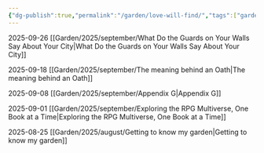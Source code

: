 ```yaml
---
{"dg-publish":true,"permalink":"/garden/love-will-find/","tags":["gardenEntry"],"created":"2025-08-25T11:33:44.939+02:00","updated":"2025-09-26T10:35:41.219+02:00"}
---
```


2025-09-26
[[Garden/2025/september/What Do the Guards on Your Walls Say About Your City\|What Do the Guards on Your Walls Say About Your City]]

2025-09-18
[[Garden/2025/september/The meaning behind an Oath\|The meaning behind an Oath]]

2025-09-08
[[Garden/2025/september/Appendix G\|Appendix G]]

2025-09-01
[[Garden/2025/september/Exploring the RPG Multiverse, One Book at a Time\|Exploring the RPG Multiverse, One Book at a Time]]

2025-08-25
[[Garden/2025/august/Getting to know my garden\|Getting to know my garden]]

